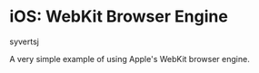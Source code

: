 # iOS: WebKit Browser Engine

syvertsj

A very simple example of using Apple's WebKit browser engine.

